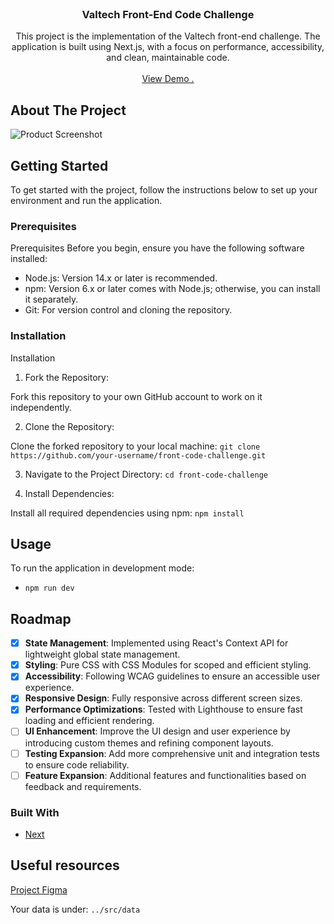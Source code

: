 <br/>
<div align="center">

<h3 align="center">Valtech Front-End Code Challenge</h3>
<p align="center">
This project is the implementation of the Valtech front-end challenge. The application is built using Next.js, with a focus on performance, accessibility, and clean, maintainable code.

<br/>
<br/>
<a href="https://so2f.github.io/ValtechUI/">View Demo .</a>

</p>
</div>

## About The Project

![Product Screenshot](https://i.postimg.cc/TYcDjnyb/screencapture-so2f-github-io-Valtech-UI-2024-09-02-16-49-00.png)

## Getting Started

To get started with the project, follow the instructions below to set up your environment and run the application.

### Prerequisites

Prerequisites
Before you begin, ensure you have the following software installed:

- Node.js: Version 14.x or later is recommended.
- npm: Version 6.x or later comes with Node.js; otherwise, you can install it separately.
- Git: For version control and cloning the repository.

### Installation

Installation

1. Fork the Repository:

Fork this repository to your own GitHub account to work on it independently.

2. Clone the Repository:

Clone the forked repository to your local machine:
`git clone https://github.com/your-username/front-code-challenge.git`

3. Navigate to the Project Directory:
   `cd front-code-challenge`

4. Install Dependencies:

Install all required dependencies using npm:
`npm install`

## Usage

To run the application in development mode:

- `npm run dev`

## Roadmap

- [x] **State Management**: Implemented using React's Context API for lightweight global state management.
- [x] **Styling**: Pure CSS with CSS Modules for scoped and efficient styling.
- [x] **Accessibility**: Following WCAG guidelines to ensure an accessible user experience.
- [x] **Responsive Design**: Fully responsive across different screen sizes.
- [x] **Performance Optimizations**: Tested with Lighthouse to ensure fast loading and efficient rendering.
- [ ] **UI Enhancement**: Improve the UI design and user experience by introducing custom themes and refining component layouts.
- [ ] **Testing Expansion**: Add more comprehensive unit and integration tests to ensure code reliability.
- [ ] **Feature Expansion**: Additional features and functionalities based on feedback and requirements.

### Built With

- [Next](https://nextjs.org)

## Useful resources

[Project Figma](https://www.figma.com/design/VSzml7sK3UraIJpYwGg9eQ/Valtech-Tech-Challenge?node-id=0-1&t=IpHy7qL3ajJmN2W3-1)

Your data is under: `../src/data`
